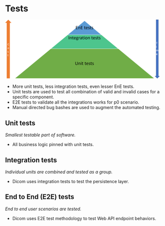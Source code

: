 # Tests

![Testing pyramid](/docs/images/TestPyramid.png)

- More unit tests, less integration tests, even lesser EnE tests.
- Unit tests are used to test all combination of valid and invalid cases for a specific component.
- E2E tests to validate all the integrations works for p0 scenario.
- Manual directed bug bashes are used to augment the automated testing.

## Unit tests
<em>Smallest testable part of software. </em>
- All business logic pinned with unit tests.
 
## Integration tests
<em>Individual units are combined and tested as a group.</em>
- Dicom uses integration tests to test the persistence layer.

## End to End (E2E) tests
<em>End to end user scenarios are tested.</em>
- Dicom uses E2E test methodology to test Web API endpoint behaviors.